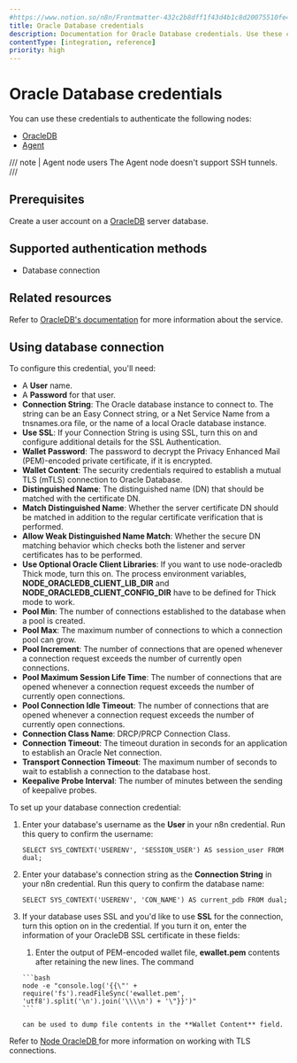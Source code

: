 ```yaml
---
#https://www.notion.so/n8n/Frontmatter-432c2b8dff1f43d4b1c8d20075510fe4
title: Oracle Database credentials
description: Documentation for Oracle Database credentials. Use these credentials to authenticate Oracle Database in n8n, a workflow automation platform.
contentType: [integration, reference]
priority: high
---
```


# Oracle Database credentials

You can use these credentials to authenticate the following nodes:

- [OracleDB](/integrations/builtin/app-nodes/n8n-nodes-base.oracledb/index.md)
- [Agent](/integrations/builtin/cluster-nodes/root-nodes/n8n-nodes-langchain.agent/index.md)

/// note | Agent node users
The Agent node doesn't support SSH tunnels.
///

## Prerequisites

Create a user account on a [OracleDB](https://docs.oracle.com/en/database/oracle/oracle-database/23/sqlrf/CREATE-USER.html) server database.

## Supported authentication methods

- Database connection

## Related resources

Refer to [OracleDB's documentation](https://docs.oracle.com/en/database/oracle/oracle-database) for more information about the service.

## Using database connection

To configure this credential, you'll need:

- A **User** name.
- A **Password** for that user.
- **Connection String**: The Oracle database instance to connect to. The string can be an Easy Connect string, or a Net Service Name from a tnsnames.ora file, or the name of a local Oracle database instance.
- **Use SSL**: If your Connection String is using SSL, turn this on and configure additional details for the SSL Authentication.
- **Wallet Password**: The password to decrypt the Privacy Enhanced Mail (PEM)-encoded private certificate, if it is encrypted.
- **Wallet Content**: The security credentials required to establish a mutual TLS (mTLS) connection to Oracle Database.
- **Distinguished Name**: The distinguished name (DN) that should be matched with the certificate DN.
- **Match Distinguished Name**: Whether the server certificate DN should be matched in addition to the regular certificate verification that is performed.
- **Allow Weak Distinguished Name Match**: Whether the secure DN matching behavior which checks both the listener and server certificates has to be performed.
- **Use Optional Oracle Client Libraries**: If you want to use node-oracledb Thick mode, turn this on. The process environment variables, **NODE_ORACLEDB_CLIENT_LIB_DIR** and **NODE_ORACLEDB_CLIENT_CONFIG_DIR** have to be defined for Thick mode to work.
- **Pool Min**: The number of connections established to the database when a pool is created.
- **Pool Max**: The maximum number of connections to which a connection pool can grow.
- **Pool Increment**: The number of connections that are opened whenever a connection request exceeds the number of currently open connections.
- **Pool Maximum Session Life Time**: The number of connections that are opened whenever a connection request exceeds the number of currently open connections.
- **Pool Connection Idle Timeout**: The number of connections that are opened whenever a connection request exceeds the number of currently open connections.
- **Connection Class Name**: DRCP/PRCP Connection Class.
- **Connection Timeout**: The timeout duration in seconds for an application to establish an Oracle Net connection.
- **Transport Connection Timeout**: The maximum number of seconds to wait to establish a connection to the database host.
- **Keepalive Probe Interval**: The number of minutes between the sending of keepalive probes.


To set up your database connection credential:

1. Enter your database's username as the **User** in your n8n credential. Run this query to confirm the username:

    ```
    SELECT SYS_CONTEXT('USERENV', 'SESSION_USER') AS session_user FROM dual;
    ```

2. Enter your database's connection string as the **Connection String** in your n8n credential. Run this query to confirm the database name:

    ```
    SELECT SYS_CONTEXT('USERENV', 'CON_NAME') AS current_pdb FROM dual;
    ```

3. If your database uses SSL and you'd like to use **SSL** for the connection, turn this option on in the credential. If you turn it on, enter the information of your OracleDB SSL certificate in these fields:
      1. Enter the output of PEM-encoded wallet file, **ewallet.pem** contents after retaining the new lines. The command



       ```bash
       node -e "console.log('{{\"' + require('fs').readFileSync('ewallet.pem', 'utf8').split('\n').join('\\\\n') + '\"}}')"
       ```

       can be used to dump file contents in the **Wallet Content** field.

Refer to [Node OracleDB ](https://node-oracledb.readthedocs.io/en/latest/user_guide/connection_handling.html#mutual-tls-connections-to-oracle-cloud-autonomous-database) for more information on working with TLS connections.
